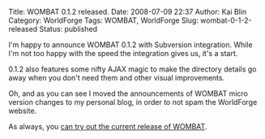 Title: WOMBAT 0.1.2 released.
Date: 2008-07-09 22:37
Author: Kai Blin
Category: WorldForge
Tags: WOMBAT, WorldForge
Slug: wombat-0-1-2-released
Status: published

I'm happy to announce WOMBAT 0.1.2 with Subversion integration.
While I'm not too happy with the speed the integration gives us, it's a
start.

0.1.2 also features some nifty AJAX magic to make the directory details
go away when you don't need them and other visual improvements.

Oh, and as you can see I moved the announcements of WOMBAT micro version
changes to my personal blog, in order to not spam the WorldForge
website.

As always, you [can try out the current release of
WOMBAT](http://cookiebox.game-host.org/).
